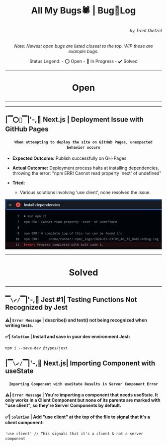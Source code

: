 # <p align="center"> All My Bugs🕷️ | Bug🐛Log</p>
###### <p align="right">by Trent Dietzel</p>
*<p align="center">Note: Newest open bugs are listed closest to the top. WIP these are example bugs.</p>*
<p align="center">
  Status Legend:
  - ⭕ Open
  - 🚧 In Progress
  - ✔️ Solved
</p>

---
# <p align="center">Open</p>
---

---

## |▔`⭕🚧`▔|'-,🐛 Next.js | Deployment Issue with GitHub Pages
#### **<p align="center">`When attempting to deploy the site on GitHub Pages, unexpected behavior occurs`</p>**

- **Expected Outcome:** Publish successfully on GH-Pages.
- **Actual Outcome:** Deployment process halts at installing dependencies, throwing the error: "npm ERR! Cannot read property 'next' of undefined"

- **Tried:**
  - Various solutions involving 'use client', none resolved the issue.

![Image](nextjs.2.PNG)

---
# <p align="center">Solved</p>
---

## ▔`\✔️/`▔|'-,🐛 Jest #1| Testing Functions Not Recognized by Jest

#### ⚠️| **`Error Message`** | describe() and test() not being recognized when writing tests.

#### ✅| **`Solution`** | Install and save in your dev environment Jest:

```
npm i --save-dev @types/jest
```

## |▔`\✔️/`▔|'-,🐛 Next.js| Importing Component with useState
#### **<p align="center">`Importing Component with useState Results in Server Component Error`</p>**

#### ⚠️| `Error Message` | You're importing a component that needs useState. It only works in a Client Component but none of its parents are marked with "use client", so they're Server Components by default.
#### ✅| `Solution` | Add "use client" at the top of the file to signal that it's a client component:

```
'use client' // This signals that it's a client & not a server component
```
